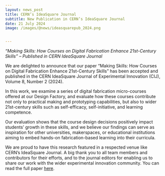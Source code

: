 ```yaml
---
layout: news_post
title: CERN’s IdeaSquare Journal
subtitle: New Publication in CERN’s IdeaSquare Journal
date: 21 July 2024
image: /images/@news/ideasquarepub_2024.png


---
```


*“Making Skills: How Courses on Digital Fabrication Enhance 21st-Century Skills” – Published in CERN IdeaSquare Journal*

We are delighted to announce that our paper “Making Skills: How Courses on Digital Fabrication Enhance 21st-Century Skills” has been accepted and published in the CERN IdeaSquare Journal of Experimental Innovation (CIJ), Volume 8, Number 2 (2024).


In this work, we examine a series of digital fabrication micro-courses offered at our Design Factory, and evaluate how these courses contribute not only to practical making and prototyping capabilities, but also to wider 21st-century skills such as self-efficacy, self-initiative, and learning competence.


Our evaluation shows that the course design decisions positively impact students’ growth in these skills, and we believe our findings can serve as inspiration for other universities, makerspaces, or educational institutions aiming to embed hands-on fabrication-based learning into their curricula.


We are proud to have this research featured in a respected venue like CERN’s IdeaSquare Journal. A big thank you to all team members and contributors for their efforts, and to the journal editors for enabling us to share our work with the wider experimental innovation community.
You can read the full paper [here](https://e-publishing.cern.ch/index.php/CIJ/article/view/1463).
